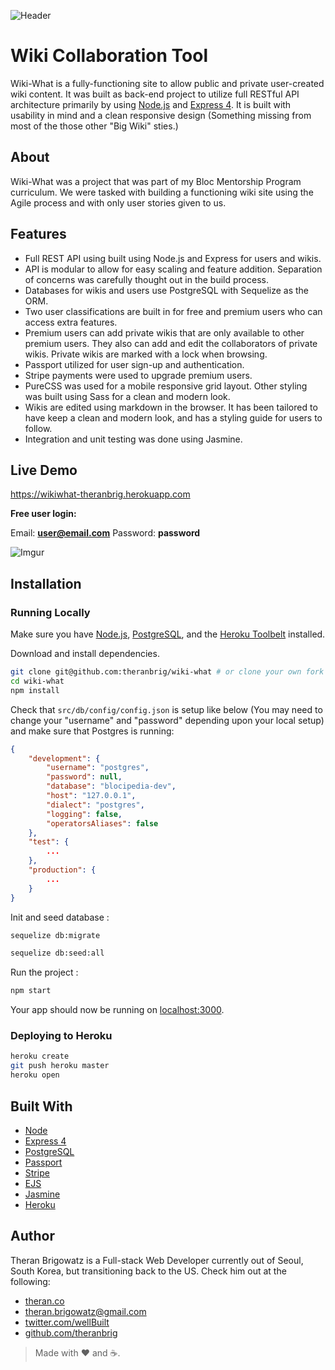 

![Header](https://i.imgur.com/4z4ngjB.png)

# Wiki Collaboration Tool

Wiki-What is a fully-functioning site to allow public and private user-created wiki content.  It was built as back-end project to utilize full RESTful API architecture primarily by using [Node.js](https://github.com/nodejs/node) and [Express 4](https://github.com/expressjs/express).  It is built with usability in mind and a clean responsive design (Something missing from most of the those other "Big Wiki" sties.)

## About

Wiki-What was a project that was part of my Bloc Mentorship Program curriculum.  We were tasked with building a functioning wiki site using the Agile process and with only user stories given to us.

## Features

* Full REST API using built using Node.js and Express for users and wikis.
* API is modular to allow for easy scaling and feature addition.  Separation of concerns was carefully thought out in the build process.
* Databases for wikis and users use PostgreSQL with Sequelize as the ORM.
* Two user classifications are built in for free and premium users who can access extra features.
* Premium users can add private wikis that are only available to other premium users.  They also can add and edit the collaborators of private wikis.  Private wikis are marked with a lock when browsing.
* Passport utilized for user sign-up and authentication.
* Stripe payments were used to upgrade premium users.
* PureCSS was used for a mobile responsive grid layout.  Other styling was built using Sass for a clean and modern look.
* Wikis are edited using markdown in the browser.  It has been tailored to have keep a clean and modern look, and has a styling guide for users to follow.
* Integration and unit testing was done using Jasmine.

## Live Demo

https://wikiwhat-theranbrig.herokuapp.com

**Free user login:**

Email: **user@email.com**
Password: **password**

![Imgur](https://i.imgur.com/MKnPtcn.jpg)

## Installation

### Running Locally

Make sure you have [Node.js](http://nodejs.org/), [PostgreSQL](https://github.com/postgres/postgres), and the [Heroku Toolbelt](https://toolbelt.heroku.com/) installed.

Download and install dependencies.

```sh
git clone git@github.com:theranbrig/wiki-what # or clone your own fork
cd wiki-what
npm install
```

Check that `src/db/config/config.json` is setup like below (You may need to change your "username" and "password" depending upon your local setup) and make sure that Postgres is running:

```json
{
	"development": {
		"username": "postgres",
		"password": null,
		"database": "blocipedia-dev",
		"host": "127.0.0.1",
		"dialect": "postgres",
		"logging": false,
		"operatorsAliases": false
	},
	"test": {
		...
	},
	"production": {
		...
	}
}
```

Init and seed database :

```sh
sequelize db:migrate

sequelize db:seed:all
```

Run the project :

```sh
npm start
```

Your app should now be running on [localhost:3000](http://localhost:3000/).

### Deploying to Heroku

```sh
heroku create
git push heroku master
heroku open
```

## Built With

* [Node](https://github.com/nodejs/node)
* [Express 4](https://github.com/expressjs/express)
* [PostgreSQL](https://github.com/postgres/postgres)
* [Passport](https://github.com/jaredhanson/passport)
* [Stripe](https://github.com/stripe/stripe-node)
* [EJS](http://ejs.co/)
* [Jasmine](https://github.com/jasmine/jasmine)
* [Heroku](https://github.com/heroku)

## Author

Theran Brigowatz is a Full-stack Web Developer currently out of Seoul, South Korea, but transitioning back to the US.  Check him out at the following:

* [theran.co](https://www.theran.co)
* theran.brigowatz@gmail.com
* [twitter.com/wellBuilt](https://www.twitter.com/wellBuilt)
* [github.com/theranbrig](https://www.github.com/theranbrig)

> Made with :heart: and :coffee:.



